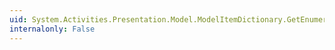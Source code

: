 ```yaml
---
uid: System.Activities.Presentation.Model.ModelItemDictionary.GetEnumerator
internalonly: False
---
```

